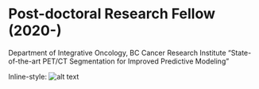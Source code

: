 # Post-doctoral Research Fellow (2020-)
Department of Integrative Oncology, BC Cancer Research Institute
“State-of-the-art PET/CT Segmentation for Improved Predictive Modeling”

Inline-style: 
![alt text](https://www.bccrc.ca/dept/io-programs/qurit/people/fereshteh-yousefirizi "Logo Title Text 1")

